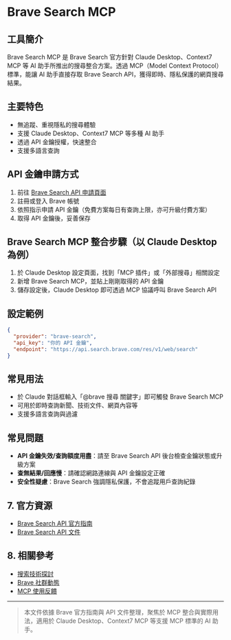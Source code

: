 # Brave Search MCP

## 工具簡介
Brave Search MCP 是 Brave Search 官方針對 Claude Desktop、Context7 MCP 等 AI 助手所推出的搜尋整合方案。透過 MCP（Model Context Protocol）標準，能讓 AI 助手直接存取 Brave Search API，獲得即時、隱私保護的網頁搜尋結果。

## 主要特色
- 無追蹤、重視隱私的搜尋體驗
- 支援 Claude Desktop、Context7 MCP 等多種 AI 助手
- 透過 API 金鑰授權，快速整合
- 支援多語言查詢

## API 金鑰申請方式
1. 前往 [Brave Search API 申請頁面](https://search.brave.com/api)
2. 註冊或登入 Brave 帳號
3. 依照指示申請 API 金鑰（免費方案每日有查詢上限，亦可升級付費方案）
4. 取得 API 金鑰後，妥善保存

## Brave Search MCP 整合步驟（以 Claude Desktop 為例）
1. 於 Claude Desktop 設定頁面，找到「MCP 插件」或「外部搜尋」相關設定
2. 新增 Brave Search MCP，並貼上剛剛取得的 API 金鑰
3. 儲存設定後，Claude Desktop 即可透過 MCP 協議呼叫 Brave Search API

## 設定範例
```json
{
  "provider": "brave-search",
  "api_key": "你的 API 金鑰",
  "endpoint": "https://api.search.brave.com/res/v1/web/search"
}
```

## 常見用法
- 於 Claude 對話框輸入「@brave 搜尋 關鍵字」即可觸發 Brave Search MCP
- 可用於即時查詢新聞、技術文件、網頁內容等
- 支援多語言查詢與過濾

## 常見問題
- **API 金鑰失效/查詢額度用盡**：請至 Brave Search API 後台檢查金鑰狀態或升級方案
- **查無結果/回應慢**：請確認網路連線與 API 金鑰設定正確
- **安全性疑慮**：Brave Search 強調隱私保護，不會追蹤用戶查詢紀錄

## 7. 官方資源
- [Brave Search API 官方指南](https://brave.com/zh-tw/search/api/guides/use-with-claude-desktop-with-mcp/)
- [Brave Search API 文件](https://search.brave.com/api/docs)

## 8. 相關參考
- [搜索技術探討](https://github.com/topics/search-technology)
- [Brave 社群動態](https://news.ycombinator.com/from?site=brave.com)
- [MCP 使用反饋](https://www.reddit.com/r/bravesearch)

---

> 本文件依據 Brave 官方指南與 API 文件整理，聚焦於 MCP 整合與實際用法，適用於 Claude Desktop、Context7 MCP 等支援 MCP 標準的 AI 助手。
